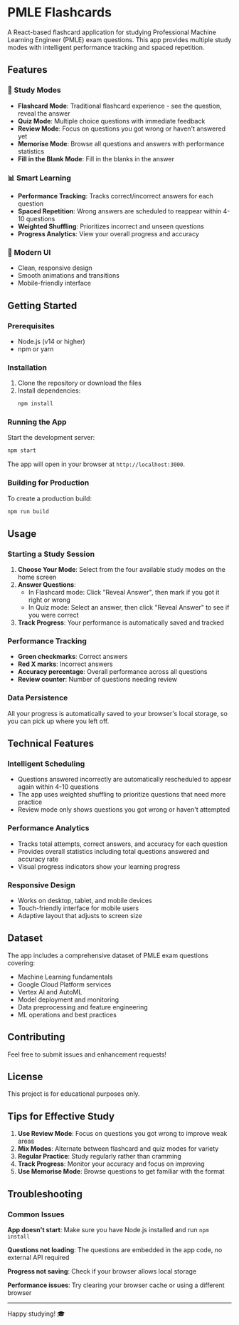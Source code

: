 # PMLE Flashcards

A React-based flashcard application for studying Professional Machine Learning Engineer (PMLE) exam questions. This app provides multiple study modes with intelligent performance tracking and spaced repetition.

## Features

### 🎯 Study Modes
- **Flashcard Mode**: Traditional flashcard experience - see the question, reveal the answer
- **Quiz Mode**: Multiple choice questions with immediate feedback
- **Review Mode**: Focus on questions you got wrong or haven't answered yet
- **Memorise Mode**: Browse all questions and answers with performance statistics
- **Fill in the Blank Mode**: Fill in the blanks in the answer

### 📊 Smart Learning
- **Performance Tracking**: Tracks correct/incorrect answers for each question
- **Spaced Repetition**: Wrong answers are scheduled to reappear within 4-10 questions
- **Weighted Shuffling**: Prioritizes incorrect and unseen questions
- **Progress Analytics**: View your overall progress and accuracy

### 🎨 Modern UI
- Clean, responsive design
- Smooth animations and transitions
- Mobile-friendly interface

## Getting Started

### Prerequisites
- Node.js (v14 or higher)
- npm or yarn

### Installation

1. Clone the repository or download the files
2. Install dependencies:
   ```bash
   npm install
   ```

### Running the App

Start the development server:
```bash
npm start
```

The app will open in your browser at `http://localhost:3000`.

### Building for Production

To create a production build:
```bash
npm run build
```

## Usage

### Starting a Study Session

1. **Choose Your Mode**: Select from the four available study modes on the home screen
2. **Answer Questions**: 
   - In Flashcard mode: Click "Reveal Answer", then mark if you got it right or wrong
   - In Quiz mode: Select an answer, then click "Reveal Answer" to see if you were correct
3. **Track Progress**: Your performance is automatically saved and tracked

### Performance Tracking

- **Green checkmarks**: Correct answers
- **Red X marks**: Incorrect answers
- **Accuracy percentage**: Overall performance across all questions
- **Review counter**: Number of questions needing review

### Data Persistence

All your progress is automatically saved to your browser's local storage, so you can pick up where you left off.

## Technical Features

### Intelligent Scheduling
- Questions answered incorrectly are automatically rescheduled to appear again within 4-10 questions
- The app uses weighted shuffling to prioritize questions that need more practice
- Review mode only shows questions you got wrong or haven't attempted

### Performance Analytics
- Tracks total attempts, correct answers, and accuracy for each question
- Provides overall statistics including total questions answered and accuracy rate
- Visual progress indicators show your learning progress

### Responsive Design
- Works on desktop, tablet, and mobile devices
- Touch-friendly interface for mobile users
- Adaptive layout that adjusts to screen size

## Dataset

The app includes a comprehensive dataset of PMLE exam questions covering:
- Machine Learning fundamentals
- Google Cloud Platform services
- Vertex AI and AutoML
- Model deployment and monitoring
- Data preprocessing and feature engineering
- ML operations and best practices

## Contributing

Feel free to submit issues and enhancement requests!

## License

This project is for educational purposes only.

## Tips for Effective Study

1. **Use Review Mode**: Focus on questions you got wrong to improve weak areas
2. **Mix Modes**: Alternate between flashcard and quiz modes for variety
3. **Regular Practice**: Study regularly rather than cramming
4. **Track Progress**: Monitor your accuracy and focus on improving
5. **Use Memorise Mode**: Browse questions to get familiar with the format

## Troubleshooting

### Common Issues

**App doesn't start**: Make sure you have Node.js installed and run `npm install`

**Questions not loading**: The questions are embedded in the app code, no external API required

**Progress not saving**: Check if your browser allows local storage

**Performance issues**: Try clearing your browser cache or using a different browser

---

Happy studying! 🎓 

